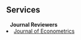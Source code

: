 ## Services

<h4 style="margin:0 10px 0;">Journal Reviewers</h4>

<div style="margin:0 0 20px;">
  <li><a href="https://www.sciencedirect.com/journal/journal-of-econometrics"><autocolor>Journal of Econometrics</autocolor></a></li>
</div>
